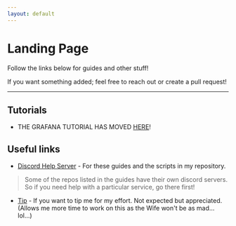 ```yaml
---
layout: default
---
```


# Landing Page

Follow the links below for guides and other stuff!

If you want something added; feel free to reach out or create a pull request!

-----

## Tutorials

- THE GRAFANA TUTORIAL HAS MOVED [HERE](https://alexsguardian.net/2019/02/19/grafana-homelab-monitoring/)!

## Useful links

- [Discord Help Server](https://discord.gg/8y6sndR) - For these guides and the scripts in my repository.
>Some of the repos listed in the guides have their own discord servers. So if you need help with a particular service, go there first!
- [Tip](https://alexsguardian.net/donate) - If you want to tip me for my effort. Not expected but appreciated. (Allows me more time to work on this as the Wife won't be as mad... lol...)
